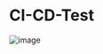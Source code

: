 # CI-CD-Test

![image](https://github.com/user-attachments/assets/6ef5a3b3-275b-4539-ad94-6f9d9b54f907)
